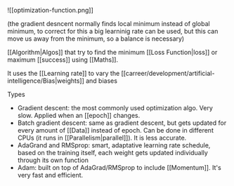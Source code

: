 ![[optimization-function.png]]

(the gradient desncent normally finds local minimum instead of global minimum, to correct for this a big learninig rate can be used, but this can move us away from the minimum, so a balance is necessary)

[[Algorithm|Algos]] that try to find the minimum [[Loss Function|loss]] or maximum [[success]] using [[Maths]].

It uses the [[Learning rate]] to vary the [[carreer/development/artificial-intelligence/Bias|weights]] and biases

Types

- Gradient descent: the most commonly used optimization algo. Very slow. Applied when an [[epoch]] changes.
- Batch gradient descent: same as gradient descent, but gets updated for every amount of [[Data]] instead of epoch. Can be done in different CPUs (it runs in [[Parallelism|parallel]]). It is less accurate.
- AdaGrand and RMSprop: smart, adaptative learning rate schedule, based on the training itself, each weight gets updated individually through its own function
- Adam: built on top of AdaGrad/RMSprop to include [[Momentum]]. It's very fast and efficient.
